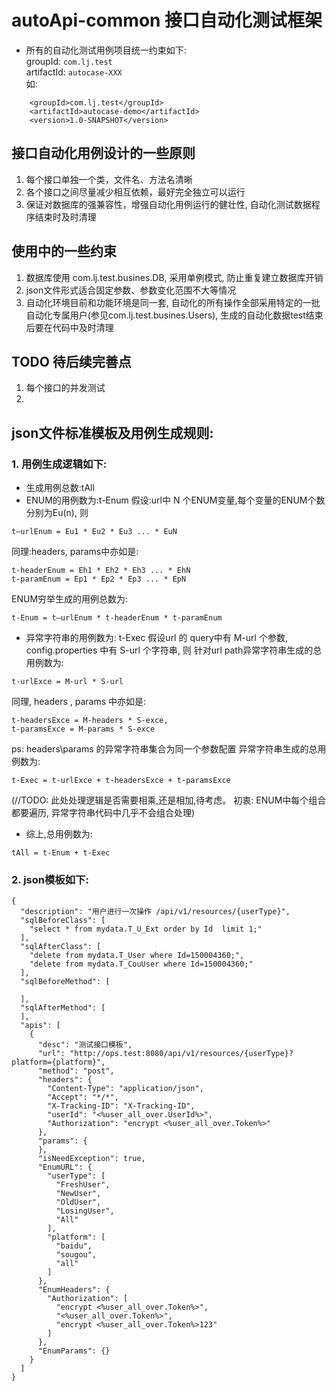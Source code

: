 # autoApi-common 接口自动化测试框架
* 所有的自动化测试用例项目统一约束如下:<br>
groupId: `com.lj.test`<br>
artifactId: `autocase-XXX`<br>
如:<br>
```
    <groupId>com.lj.test</groupId>
    <artifactId>autocase-demo</artifactId>
    <version>1.0-SNAPSHOT</version>
```

## 接口自动化用例设计的一些原则
1. 每个接口单独一个类，文件名、方法名清晰
2. 各个接口之间尽量减少相互依赖，最好完全独立可以运行
3. 保证对数据库的强兼容性，增强自动化用例运行的健壮性, 自动化测试数据程序结束时及时清理


## 使用中的一些约束
1. 数据库使用 com.lj.test.busines.DB, 采用单例模式, 防止重复建立数据库开销
2. json文件形式适合固定参数、参数变化范围不大等情况
3. 自动化环境目前和功能环境是同一套, 自动化的所有操作全部采用特定的一批自动化专属用户(参见com.lj.test.busines.Users), 生成的自动化数据test结束后要在代码中及时清理


## TODO 待后续完善点
1. 每个接口的并发测试
2. 

## json文件标准模板及用例生成规则:
### 1. 用例生成逻辑如下:

* 生成用例总数:tAll
* ENUM的用例数为:t-Enum
假设:url中 N 个ENUM变量,每个变量的ENUM个数分别为Eu(n), 则 
```
t—urlEnum = Eu1 * Eu2 * Eu3 ... * EuN
```
同理:headers, params中亦如是:
```
t-headerEnum = Eh1 * Eh2 * Eh3 ... * EhN
t-paramEnum = Ep1 * Ep2 * Ep3 ... * EpN
```
ENUM穷举生成的用例总数为: 
```
t-Enum = t—urlEnum * t-headerEnum * t-paramEnum
```

* 异常字符串的用例数为: t-Exec
假设url 的 query中有 M-url 个参数, config.properties 中有 S-url 个字符串, 则 针对url path异常字符串生成的总用例数为: 
```
t-urlExce = M-url * S-url
```
同理, headers , params 中亦如是: 
```
t-headersExce = M-headers * S-exce,
t-paramsExce = M-params * S-exce
```
ps: headers\params 的异常字符串集合为同一个参数配置
异常字符串生成的总用例数为: 
```
t-Exec = t-urlExce + t-headersExce + t-paramsExce
```
(//TODO: 此处处理逻辑是否需要相乘,还是相加,待考虑。
初衷: ENUM中每个组合都要遍历, 异常字符串代码中几乎不会组合处理)

* 综上,总用例数为:
```
tAll = t-Enum + t-Exec
```


### 2. json模板如下:
```
{
  "description": "用户进行一次操作 /api/v1/resources/{userType}",
  "sqlBeforeClass": [
    "select * from mydata.T_U_Ext order by Id  limit 1;"
  ],
  "sqlAfterClass": [
    "delete from mydata.T_User where Id=150004360;",
    "delete from mydata.T_CouUser where Id=150004360;"
  ],
  "sqlBeforeMethod": [
    
  ],
  "sqlAfterMethod": [
  ],
  "apis": [
    {
      "desc": "测试接口模板",
      "url": "http://ops.test:8080/api/v1/resources/{userType}?platform={platform}",
      "method": "post",
      "headers": {
        "Content-Type": "application/json",
        "Accept": "*/*",
        "X-Tracking-ID": "X-Tracking-ID",
        "userId": "<%user_all_over.UserId%>",
        "Authorization": "encrypt <%user_all_over.Token%>"
      },
      "params": {
      },
      "isNeedException": true,
      "EnumURL": {
        "userType": [
          "FreshUser",
          "NewUser",
          "OldUser",
          "LosingUser",
          "All"
        ],
        "platform": [
          "baidu",
          "sougou",
          "all"
        ]
      },
      "EnumHeaders": {
        "Authorization": [
          "encrypt <%user_all_over.Token%>",
          "<%user_all_over.Token%>",
          "encrypt <%user_all_over.Token%>123"
        ]
      },
      "EnumParams": {}
    }
  ]
}
```
